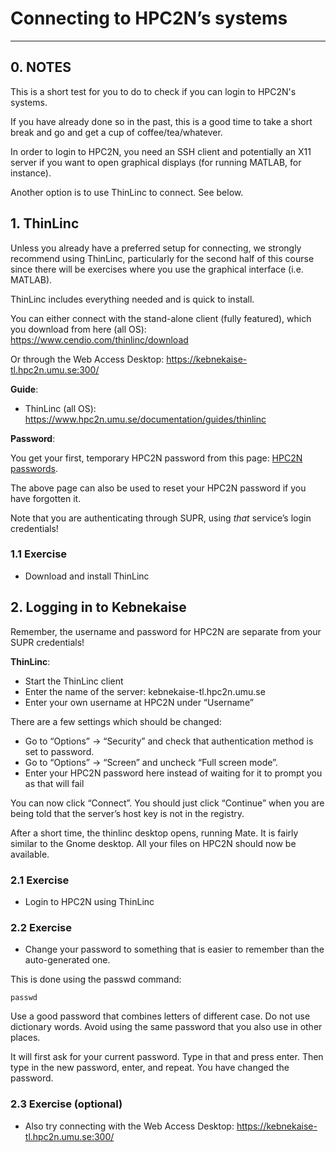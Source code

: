 # Connecting to HPC2N’s systems 

---
## 0. NOTES

This is a short test for you to do to check if you can login to HPC2N's systems.

If you have already done so in the past, this is a good time to take a short break and go and get a cup of coffee/tea/whatever. 

In order to login to HPC2N, you need an SSH client and potentially an X11 server if you want to open graphical displays (for running MATLAB, for instance).

Another option is to use ThinLinc to connect. See below. 

## 1. ThinLinc

Unless you already have a preferred setup for connecting, we strongly recommend using ThinLinc, particularly for the second half of this course since there will be exercises where you use the graphical interface (i.e. MATLAB). 

ThinLinc includes everything needed and is quick to install.

You can either connect with the stand-alone client (fully featured), which you download from here (all OS): https://www.cendio.com/thinlinc/download

Or through the Web Access Desktop: https://kebnekaise-tl.hpc2n.umu.se:300/ 

**Guide**: 

- ThinLinc (all OS): https://www.hpc2n.umu.se/documentation/guides/thinlinc

**Password**:

You get your first, temporary HPC2N password from this page: [HPC2N passwords](https://www.hpc2n.umu.se/forms/user/suprauth?action=pwreset).

The above page can also be used to reset your HPC2N password if you have forgotten it.

Note that you are authenticating through SUPR, using *that* service’s login credentials!

### 1.1 Exercise

- Download and install ThinLinc

## 2. Logging in to Kebnekaise

Remember, the username and password for HPC2N are separate from your SUPR credentials! 

**ThinLinc**:

- Start the ThinLinc client
- Enter the name of the server: kebnekaise-tl.hpc2n.umu.se 
- Enter your own username at HPC2N under “Username”

There are a few settings which should be changed:

- Go to “Options” -> “Security” and check that authentication method is set to password.
- Go to “Options” -> “Screen” and uncheck “Full screen mode”.
- Enter your HPC2N password here instead of waiting for it to prompt you as that will fail

You can now click “Connect”. You should just click “Continue” when you are being told that the server’s host key is not in the registry.

After a short time, the thinlinc desktop opens, running Mate. It is fairly similar to the Gnome desktop. All your files on HPC2N should now be available.

### 2.1 Exercise

- Login to HPC2N using ThinLinc

### 2.2 Exercise 

- Change your password to something that is easier to remember than the auto-generated one.

This is done using the passwd command:

```
passwd
```

Use a good password that combines letters of different case. Do not use dictionary words. Avoid using the same password that you also use in other places.

It will first ask for your current password. Type in that and press enter. Then type in the new password, enter, and repeat. You have changed the password.

### 2.3 Exercise (optional) 

- Also try connecting with the Web Access Desktop: https://kebnekaise-tl.hpc2n.umu.se:300/